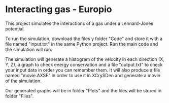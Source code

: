 # Interacting gas - Europio

This project simulates the interactions of a gas under a Lennard-Jones potential.

To run the simulation, download the files y folder "Code" and store it with a file named "input.txt" in the same Python project. Run the main code and the simulation will run.

The simulation will generate a histogram of the velocity in each direction (X, Y, Z), a graph to check energy conservation and a file "output.txt" to check your input data in order you can remember them. It will also produce a file named "movie.AXSF" in order to use it in XCrySDen and generate a movie of the simulation.

Our generated graphs will be in folder "Plots" and the files will be stored in folder "Files".
